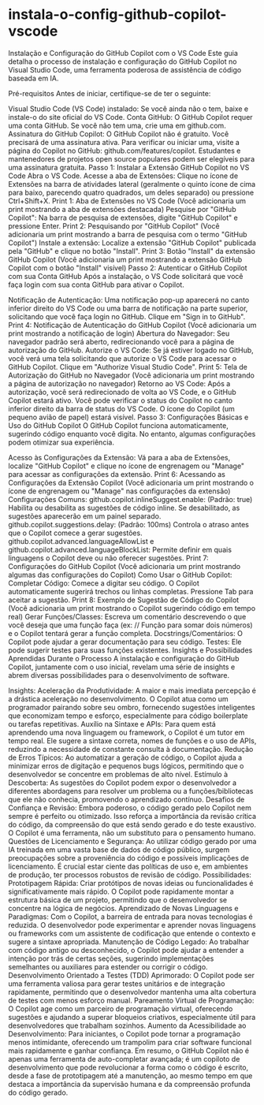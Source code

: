 # instala-o-config-github-copilot-vscode

Instalação e Configuração do GitHub Copilot com o VS Code
Este guia detalha o processo de instalação e configuração do GitHub Copilot no Visual Studio Code, uma ferramenta poderosa de assistência de código baseada em IA.

Pré-requisitos
Antes de iniciar, certifique-se de ter o seguinte:

Visual Studio Code (VS Code) instalado: Se você ainda não o tem, baixe e instale-o do site oficial do VS Code.
Conta GitHub: O GitHub Copilot requer uma conta GitHub. Se você não tem uma, crie uma em github.com.
Assinatura do GitHub Copilot: O GitHub Copilot não é gratuito. Você precisará de uma assinatura ativa. Para verificar ou iniciar uma, visite a página do Copilot no GitHub: github.com/features/copilot. Estudantes e mantenedores de projetos open source populares podem ser elegíveis para uma assinatura gratuita.
Passo 1: Instalar a Extensão GitHub Copilot no VS Code
Abra o VS Code.
Acesse a aba de Extensões: Clique no ícone de Extensões na barra de atividades lateral (geralmente o quinto ícone de cima para baixo, parecendo quatro quadrados, um deles separado) ou pressione Ctrl+Shift+X.
Print 1: Aba de Extensões no VS Code (Você adicionaria um print mostrando a aba de extensões destacada)
Pesquise por "GitHub Copilot": Na barra de pesquisa de extensões, digite "GitHub Copilot" e pressione Enter.
Print 2: Pesquisando por "GitHub Copilot" (Você adicionaria um print mostrando a barra de pesquisa com o termo "GitHub Copilot")
Instale a extensão: Localize a extensão "GitHub Copilot" publicada pela "GitHub" e clique no botão "Install".
Print 3: Botão "Install" da extensão GitHub Copilot (Você adicionaria um print mostrando a extensão GitHub Copilot com o botão "Install" visível)
Passo 2: Autenticar o GitHub Copilot com sua Conta GitHub
Após a instalação, o VS Code solicitará que você faça login com sua conta GitHub para ativar o Copilot.

Notificação de Autenticação: Uma notificação pop-up aparecerá no canto inferior direito do VS Code ou uma barra de notificação na parte superior, solicitando que você faça login no GitHub. Clique em "Sign in to GitHub".
Print 4: Notificação de Autenticação do GitHub Copilot (Você adicionaria um print mostrando a notificação de login)
Abertura do Navegador: Seu navegador padrão será aberto, redirecionando você para a página de autorização do GitHub.
Autorize o VS Code: Se já estiver logado no GitHub, você verá uma tela solicitando que autorize o VS Code para acessar o GitHub Copilot. Clique em "Authorize Visual Studio Code".
Print 5: Tela de Autorização do GitHub no Navegador (Você adicionaria um print mostrando a página de autorização no navegador)
Retorno ao VS Code: Após a autorização, você será redirecionado de volta ao VS Code, e o GitHub Copilot estará ativo. Você pode verificar o status do Copilot no canto inferior direito da barra de status do VS Code. O ícone do Copilot (um pequeno avião de papel) estará visível.
Passo 3: Configurações Básicas e Uso do GitHub Copilot
O GitHub Copilot funciona automaticamente, sugerindo código enquanto você digita. No entanto, algumas configurações podem otimizar sua experiência.

Acesso às Configurações da Extensão: Vá para a aba de Extensões, localize "GitHub Copilot" e clique no ícone de engrenagem ou "Manage" para acessar as configurações da extensão.
Print 6: Acessando as Configurações da Extensão Copilot (Você adicionaria um print mostrando o ícone de engrenagem ou "Manage" nas configurações da extensão)
Configurações Comuns:
github.copilot.inlineSuggest.enable: (Padrão: true) Habilita ou desabilita as sugestões de código inline. Se desabilitado, as sugestões aparecerão em um painel separado.
github.copilot.suggestions.delay: (Padrão: 100ms) Controla o atraso antes que o Copilot comece a gerar sugestões.
github.copilot.advanced.languageAllowList e github.copilot.advanced.languageBlockList: Permite definir em quais linguagens o Copilot deve ou não oferecer sugestões.
Print 7: Configurações do GitHub Copilot (Você adicionaria um print mostrando algumas das configurações do Copilot)
Como Usar o GitHub Copilot:
Completar Código: Comece a digitar seu código. O Copilot automaticamente sugerirá trechos ou linhas completas. Pressione Tab para aceitar a sugestão.
Print 8: Exemplo de Sugestão de Código do Copilot (Você adicionaria um print mostrando o Copilot sugerindo código em tempo real)
Gerar Funções/Classes: Escreva um comentário descrevendo o que você deseja que uma função faça (ex: // Função para somar dois números) e o Copilot tentará gerar a função completa.
Docstrings/Comentários: O Copilot pode ajudar a gerar documentação para seu código.
Testes: Ele pode sugerir testes para suas funções existentes.
Insights e Possibilidades Aprendidas Durante o Processo
A instalação e configuração do GitHub Copilot, juntamente com o uso inicial, revelam uma série de insights e abrem diversas possibilidades para o desenvolvimento de software.

Insights:
Aceleração da Produtividade: A maior e mais imediata percepção é a drástica aceleração no desenvolvimento. O Copilot atua como um programador pairando sobre seu ombro, fornecendo sugestões inteligentes que economizam tempo e esforço, especialmente para código boilerplate ou tarefas repetitivas.
Auxílio na Sintaxe e APIs: Para quem está aprendendo uma nova linguagem ou framework, o Copilot é um tutor em tempo real. Ele sugere a sintaxe correta, nomes de funções e o uso de APIs, reduzindo a necessidade de constante consulta à documentação.
Redução de Erros Típicos: Ao automatizar a geração de código, o Copilot ajuda a minimizar erros de digitação e pequenos bugs lógicos, permitindo que o desenvolvedor se concentre em problemas de alto nível.
Estímulo à Descoberta: As sugestões do Copilot podem expor o desenvolvedor a diferentes abordagens para resolver um problema ou a funções/bibliotecas que ele não conhecia, promovendo o aprendizado contínuo.
Desafios de Confiança e Revisão: Embora poderoso, o código gerado pelo Copilot nem sempre é perfeito ou otimizado. Isso reforça a importância da revisão crítica do código, da compreensão do que está sendo gerado e do teste exaustivo. O Copilot é uma ferramenta, não um substituto para o pensamento humano.
Questões de Licenciamento e Segurança: Ao utilizar código gerado por uma IA treinada em uma vasta base de dados de código público, surgem preocupações sobre a proveniência do código e possíveis implicações de licenciamento. É crucial estar ciente das políticas de uso e, em ambientes de produção, ter processos robustos de revisão de código.
Possibilidades:
Prototipagem Rápida: Criar protótipos de novas ideias ou funcionalidades é significativamente mais rápido. O Copilot pode rapidamente montar a estrutura básica de um projeto, permitindo que o desenvolvedor se concentre na lógica de negócios.
Aprendizado de Novas Linguagens e Paradigmas: Com o Copilot, a barreira de entrada para novas tecnologias é reduzida. O desenvolvedor pode experimentar e aprender novas linguagens ou frameworks com um assistente de codificação que entende o contexto e sugere a sintaxe apropriada.
Manutenção de Código Legado: Ao trabalhar com código antigo ou desconhecido, o Copilot pode ajudar a entender a intenção por trás de certas seções, sugerindo implementações semelhantes ou auxiliares para estender ou corrigir o código.
Desenvolvimento Orientado a Testes (TDD) Aprimorado: O Copilot pode ser uma ferramenta valiosa para gerar testes unitários e de integração rapidamente, permitindo que o desenvolvedor mantenha uma alta cobertura de testes com menos esforço manual.
Pareamento Virtual de Programação: O Copilot age como um parceiro de programação virtual, oferecendo sugestões e ajudando a superar bloqueios criativos, especialmente útil para desenvolvedores que trabalham sozinhos.
Aumento da Acessibilidade ao Desenvolvimento: Para iniciantes, o Copilot pode tornar a programação menos intimidante, oferecendo um trampolim para criar software funcional mais rapidamente e ganhar confiança.
Em resumo, o GitHub Copilot não é apenas uma ferramenta de auto-completar avançada; é um copiloto de desenvolvimento que pode revolucionar a forma como o código é escrito, desde a fase de prototipagem até a manutenção, ao mesmo tempo em que destaca a importância da supervisão humana e da compreensão profunda do código gerado.
